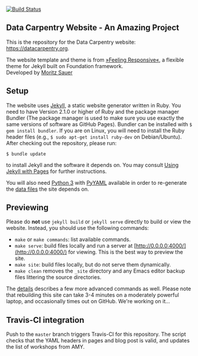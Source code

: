 [![Build Status](https://travis-ci.org/datacarpentry/datacarpentry.github.io.svg?branch=master)](https://travis-ci.org/datacarpentry/datacarpentry.github.io)

## Data Carpentry Website - An Amazing Project 

This is the repository for the Data Carpentry website: <https://datacarpentry.org>.

The website template and theme is from [»Feeling Responsive«](https://github.com/Phlow/feeling-responsive), a flexible theme for Jekyll built on Foundation framework.  
Developed by [Moritz Sauer](https://github.com/Phlow)

## Setup

The website uses [Jekyll](http://jekyllrb.com/), a static website generator written in Ruby.
You need to have Version 2.1.0 or higher of Ruby and the package manager Bundler (The package manager is used to make sure you use exactly the same versions of software as GitHub Pages).
Bundler can be installed with `$ gem install bundler`.
If you are on Linux, you will need to install the Ruby header files (e.g., `$ sudo apt-get install ruby-dev` on Debian/Ubuntu).
After checking out the repository, please run:

```
$ bundle update
```

to install Jekyll and the software it depends on.
You may consult [Using Jekyll with Pages](https://help.github.com/articles/using-jekyll-with-pages/) for further instructions.

You will also need [Python 3](http://python.org/) with
[PyYAML](https://pypi.python.org/pypi/PyYAML/) available in order to
re-generate the [data files](#details) the site depends on.

## Previewing

Please do **not** use `jekyll build` or `jekyll serve` directly to build or view the website.
Instead, you should use the following commands:

*   `make` or `make commands`: list available commands.
*   `make serve`: build files locally and run a server at [http://0.0.0.0:4000/](http://0.0.0.0:4000/) for viewing.
    This is the best way to preview the site.
*   `make site`: build files locally, but do not serve them dynamically.
*   `make clean` removes the `_site` directory and any Emacs editor backup files littering the source directories.

The [details](#details) describes a few more advanced commands as well.
Please note that rebuilding this site can take 3-4 minutes on a moderately powerful laptop,
and occasionally times out on GitHub.
We're working on it...

## Travis-CI integration

Push to the `master` branch triggers Travis-CI for this repository. The script checks that the YAML headers in pages and blog post is valid, and updates the list of workshops from AMY.
